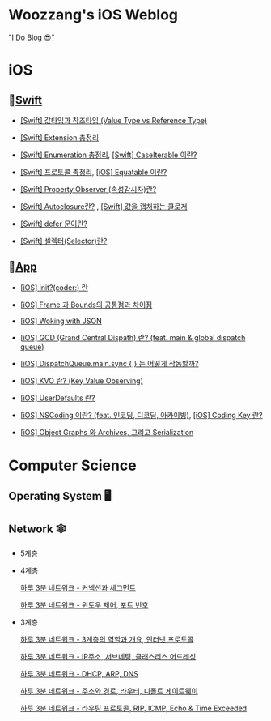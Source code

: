 # Woozzang's iOS Weblog

["I Do Blog 😎"](https://woozzang.tistory.com)</br>




# iOS

## 🔸[Swift](https://woozzang.tistory.com/category/iOS/🟠%20Swift)

* [[Swift] 값타입과 참조타입 (Value Type vs Reference Type)](https://woozzang.tistory.com/22)

* [[Swift] Extension 총정리](https://woozzang.tistory.com/130)
* [[Swift] Enumeration 총정리](https://woozzang.tistory.com/92), [[Swift] CaseIterable 이란?](https://woozzang.tistory.com/98)
* [[Swift] 프로토콜 총정리](https://woozzang.tistory.com/123), [[iOS] Equatable 이란?](https://woozzang.tistory.com/57)

* [[Swift] Property Observer (속성감시자)란?](https://woozzang.tistory.com/22)

* [[Swift] Autoclosure란?](https://woozzang.tistory.com/88) , [[Swift] 값을 캡처하는 클로저](https://woozzang.tistory.com/121)
* [[Swift] defer 문이란?](https://woozzang.tistory.com/119)
* [[Swift] 셀렉터(Selector)란?](https://woozzang.tistory.com/120)


## 📱[App](https://woozzang.tistory.com/category/iOS/🤖%20App)

* [[iOS] init?(coder:) 란](https://woozzang.tistory.com/112)

* [[iOS] Frame 과 Bounds의 공통점과 차이점](https://woozzang.tistory.com/83)

* [[iOS] Woking with JSON](https://woozzang.tistory.com/122)

* [[iOS] GCD (Grand Central Dispath) 란? (feat. main & global dispatch queue)](https://woozzang.tistory.com/131)

* [[iOS] DispatchQueue.main.sync { } 는 어떻게 작동할까?](https://woozzang.tistory.com/132)

* [[iOS] KVO 란? (Key Value Observing)](https://woozzang.tistory.com/124)

* [[iOS] UserDefaults 란?](https://woozzang.tistory.com/125)

* [[iOS] NSCoding 이란? (feat. 인코딩, 디코딩, 아카이빙)](https://woozzang.tistory.com/126), [[iOS] Coding Key 란?](https://woozzang.tistory.com/129)

* [[iOS] Object Graphs 와 Archives, 그리고 Serialization](https://woozzang.tistory.com/128)

# Computer Science

## Operating System 🖥



## Network 🕸

- 5계층

  

- 4계층

  [하루 3분 네트워크 - 커넥션과 세그먼트](https://woozzang.tistory.com/110)

  [하루 3분 네트워크 - 윈도우 제어, 포트 번호](https://woozzang.tistory.com/111)

  

- 3계층

  [하루 3분 네트워크 - 3계층의 역할과 개요, 인터넷 프로토콜](https://woozzang.tistory.com/101)

  [하루 3분 네트워크 - IP주소, 서브네팅, 클래스리스 어드레싱](https://woozzang.tistory.com/103)

  [하루 3분 네트워크 - DHCP, ARP, DNS](https://woozzang.tistory.com/104)

  [하루 3분 네트워크 - 주소와 경로, 라우터, 디폴트 게이트웨이](https://woozzang.tistory.com/108)

  [하루 3분 네트워크 - 라우팅 프로토콜, RIP, ICMP, Echo & Time Exceeded](https://woozzang.tistory.com/109)

  
